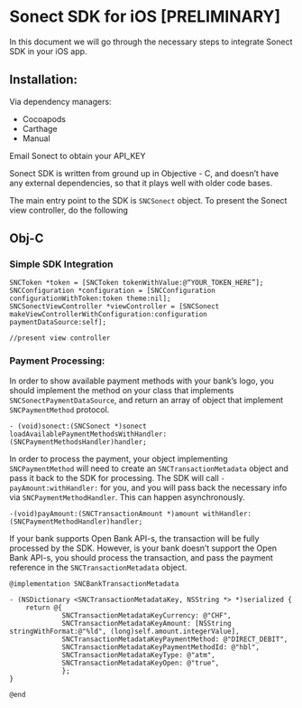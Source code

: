 # Sonect SDK for iOS [PRELIMINARY]

In this document we will go through the necessary steps to integrate
Sonect SDK in your iOS app. 

## Installation: 

Via dependency managers:
- Cocoapods 
- Carthage
- Manual

Email Sonect to obtain your API_KEY

Sonect SDK is written from ground up in Objective - C, and doesn’t have any external dependencies, so that it plays well with older code bases. 

The main entry point to the SDK is `SNCSonect` object. To present the Sonect view controller, do the following

## Obj-C

### Simple SDK Integration 
```
SNCToken *token = [SNCToken tokenWithValue:@“YOUR_TOKEN_HERE”];
SNCConfiguration *configuration = [SNCConfiguration configurationWithToken:token theme:nil];
SNCSonectViewController *viewController = [SNCSonect makeViewControllerWithConfiguration:configuration paymentDataSource:self]; 

//present view controller 
```

### Payment Processing: 

In order to show available payment methods with your bank’s logo, you should implement the method on your class that implements `SNCSonectPaymentDataSource`, and return an array of object that implement `SNCPaymentMethod` protocol. 

```
- (void)sonect:(SNCSonect *)sonect loadAvailablePaymentMethodsWithHandler:(SNCPaymentMethodsHandler)handler;
```

In order to process the payment, your object implementing `SNCPaymentMethod` will need to create an `SNCTransactionMetadata` object and pass it back to the SDK for processing. The SDK will call `-payAmount:withHandler:` for you, and you will pass back the necessary info via `SNCPaymentMethodHandler`. This can happen asynchronously. 

```
-(void)payAmount:(SNCTransactionAmount *)amount withHandler:(SNCPaymentMethodHandler)handler;
```

If your bank supports Open Bank API-s, the transaction will be fully processed by the SDK. However, is your bank doesn’t support the Open Bank API-s, you should process the transaction, and pass the payment reference in the `SNCTransactionMetadata` object. 

```
@implementation SNCBankTransactionMetadata

- (NSDictionary <SNCTransactionMetadataKey, NSString *> *)serialized {
    return @{
             SNCTransactionMetadataKeyCurrency: @"CHF",
             SNCTransactionMetadataKeyAmount: [NSString stringWithFormat:@"%ld", (long)self.amount.integerValue],
             SNCTransactionMetadataKeyPaymentMethod: @"DIRECT_DEBIT",
             SNCTransactionMetadataKeyPaymentMethodId: @"hbl",
             SNCTransactionMetadataKeyType: @"atm",
             SNCTransactionMetadataKeyOpen: @"true",
             };
}

@end
```
